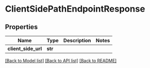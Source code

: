 # ClientSidePathEndpointResponse


## Properties
Name | Type | Description | Notes
------------ | ------------- | ------------- | -------------
**client_side_url** | **str** |  | 

[[Back to Model list]](../#documentation-for-models) [[Back to API list]](../#documentation-for-api-endpoints) [[Back to README]](../)


